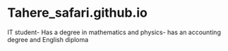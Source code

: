 # Tahere_safari.github.io
IT student- Has a degree in mathematics and physics- has an accounting degree and English diploma  
